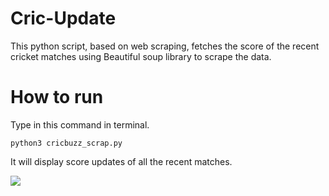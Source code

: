 # Cric-Update
This python script, based on web scraping, fetches the score of the recent cricket matches using Beautiful soup library to scrape the data. 


# How to run

Type in this command in terminal.

    python3 cricbuzz_scrap.py

It will display score updates of all the recent matches.

![](https://d2mxuefqeaa7sj.cloudfront.net/s_78DB49E0B4D273EF775E6D44076B0924AC39C7C9CAE0AA84C9E4F68389263AD8_1532542514744_Screenshot+from+2018-07-25+23-43-29.png)

